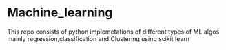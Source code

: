 # Machine_learning
This repo consists of python implemetations of different types of ML algos mainly regression,classification and Clustering using scikit learn 
